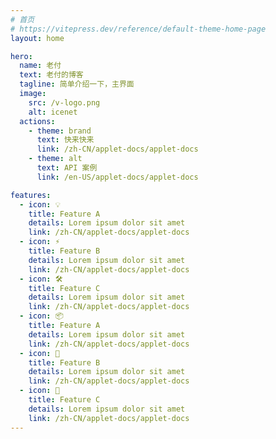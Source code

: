 ```yaml
---
# 首页
# https://vitepress.dev/reference/default-theme-home-page
layout: home

hero:
  name: 老付
  text: 老付的博客
  tagline: 简单介绍一下，主界面
  image:
    src: /v-logo.png
    alt: icenet
  actions:
    - theme: brand
      text: 快来快来
      link: /zh-CN/applet-docs/applet-docs
    - theme: alt
      text: API 案例
      link: /en-US/applet-docs/applet-docs

features:
  - icon: 💡
    title: Feature A
    details: Lorem ipsum dolor sit amet
    link: /zh-CN/applet-docs/applet-docs
  - icon: ⚡️
    title: Feature B
    details: Lorem ipsum dolor sit amet
    link: /zh-CN/applet-docs/applet-docs
  - icon: 🛠️
    title: Feature C
    details: Lorem ipsum dolor sit amet
    link: /zh-CN/applet-docs/applet-docs
  - icon: 📦
    title: Feature A
    details: Lorem ipsum dolor sit amet
    link: /zh-CN/applet-docs/applet-docs
  - icon: 🔩
    title: Feature B
    details: Lorem ipsum dolor sit amet
    link: /zh-CN/applet-docs/applet-docs
  - icon: 🔑
    title: Feature C
    details: Lorem ipsum dolor sit amet
    link: /zh-CN/applet-docs/applet-docs
---
```

